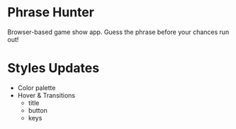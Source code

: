 # Phrase Hunter
Browser-based game show app. Guess the phrase before your chances run out!

# Styles Updates
- Color palette
- Hover & Transitions
    - title
    - button
    - keys

